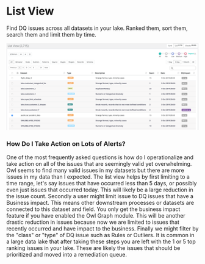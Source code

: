 # List View

Find DQ issues across all datasets in your lake.  Ranked them, sort them, search them and limit them by time.

![](../.gitbook/assets/owl-list-view.png)

### How Do I Take Action on Lots of Alerts?

One of the most frequently asked questions is how do I operationalize and take action on all of the issues that are seemingly valid yet overwhelming.  Owl seems to find many valid issues in my datasets but there are more issues in my data than I expected.  The list view helps by first limiting to a time range, let's say issues that have occurred less than 5 days, or possibly even just issues that occurred today.  This will likely be a large reduction in the issue count.  Secondly a user might limit issue to DQ issues that have a Business impact.  This means other downstream processes or datasets are connected to this dataset and field.  You only get the business impact feature if you have enabled the Owl Graph module.  This will be another drastic reduction in issues because now we are limited to issues that recently occurred and have impact to the business.  Finally we might filter by the "class" or "type" of DQ issue such as Rules or Outliers.  It is common in a large data lake that after taking these steps you are left with the 1 or 5 top ranking issues in your lake.  These are likely the issues that should be prioritized and moved into a remediation queue.          
